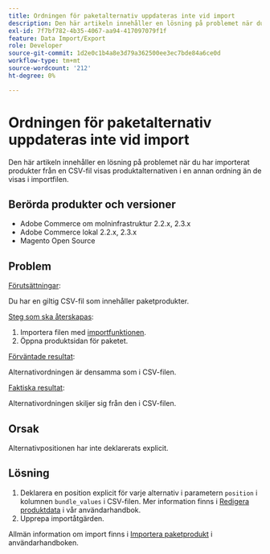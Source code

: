 ```yaml
---
title: Ordningen för paketalternativ uppdateras inte vid import
description: Den här artikeln innehåller en lösning på problemet när du har importerat produkter från en CSV-fil visas produktalternativen i en annan ordning än de visas i importfilen.
exl-id: 7f7bf782-4b35-4067-aa94-417097079f1f
feature: Data Import/Export
role: Developer
source-git-commit: 1d2e0c1b4a8e3d79a362500ee3ec7bde84a6ce0d
workflow-type: tm+mt
source-wordcount: '212'
ht-degree: 0%

---
```


# Ordningen för paketalternativ uppdateras inte vid import

Den här artikeln innehåller en lösning på problemet när du har importerat produkter från en CSV-fil visas produktalternativen i en annan ordning än de visas i importfilen.

## Berörda produkter och versioner

* Adobe Commerce om molninfrastruktur 2.2.x, 2.3.x
* Adobe Commerce lokal 2.2.x, 2.3.x
* Magento Open Source

## Problem

<u>Förutsättningar</u>:

Du har en giltig CSV-fil som innehåller paketprodukter.

<u>Steg som ska återskapas</u>:

1. Importera filen med [importfunktionen](https://docs.magento.com/m2/ee/user_guide/system/data-import.html).
1. Öppna produktsidan för paketet.

<u>Förväntade resultat</u>:

Alternativordningen är densamma som i CSV-filen.

<u>Faktiska resultat</u>:

Alternativordningen skiljer sig från den i CSV-filen.

## Orsak

Alternativpositionen har inte deklarerats explicit.

## Lösning

1. Deklarera en position explicit för varje alternativ i parametern `position` i kolumnen `bundle_values` i CSV-filen. Mer information finns i [Redigera produktdata](https://docs.magento.com/m2/ee/user_guide/system/data-transfer-bundle-products.html#method-2-edit-the-product-data) i vår användarhandbok.
1. Upprepa importåtgärden.

Allmän information om import finns i [Importera paketprodukt](https://docs.magento.com/m2/ee/user_guide/system/data-transfer-bundle-products.html) i användarhandboken.
